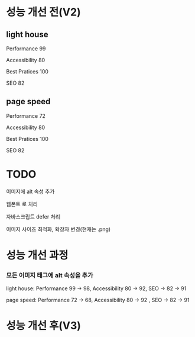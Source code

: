 # 성능 개선 전(V2)
## light house
Performance    99

Accessibility  80

Best Pratices  100

SEO            82


## page speed
Performance    72

Accessibility  80

Best Pratices  100

SEO            82

# TODO
이미지에 alt 속성 추가

웹폰트 <link rel="preload">로 처리

자바스크립트 defer 처리

이미지 사이즈 최적화, 확장자 변경(현재는 .png)

# 성능 개선 과정
### 모든 이미지 태그에 alt 속성을 추가

light house: Performance 99 -> 98, Accessibility 80 -> 92, SEO -> 82 -> 91

page speed: Performance 72 -> 68, Accessibility 80 -> 92 , SEO -> 82 -> 91

# 성능 개선 후(V3)
